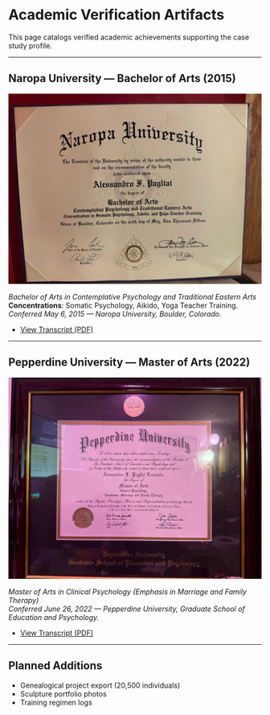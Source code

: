 # Academic Verification Artifacts

This page catalogs verified academic achievements supporting the case study profile.

---

## Naropa University — Bachelor of Arts (2015)
![Naropa BA Diploma](Naropa_BA_2015_diploma.png)

*Bachelor of Arts in Contemplative Psychology and Traditional Eastern Arts*  
**Concentrations**: Somatic Psychology, Aikido, Yoga Teacher Training.  
*Conferred May 6, 2015 — Naropa University, Boulder, Colorado.*

- [View Transcript (PDF)](Naropa_BA_2015_Transcript.pdf)

---

## Pepperdine University — Master of Arts (2022)
![Pepperdine MA Diploma](Pepperdine_Diploma_MA_2022.png)

*Master of Arts in Clinical Psychology (Emphasis in Marriage and Family Therapy)*  
*Conferred June 26, 2022 — Pepperdine University, Graduate School of Education and Psychology.*

- [View Transcript (PDF)](Pepperdine_MA_2022_Transcript_Print-1.pdf)

---

## Planned Additions
- Genealogical project export (20,500 individuals)  
- Sculpture portfolio photos  
- Training regimen logs  
